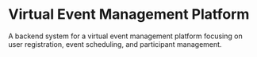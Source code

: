 # Virtual Event Management Platform
A backend system for a virtual event management platform focusing on user registration, event scheduling, and participant management.
